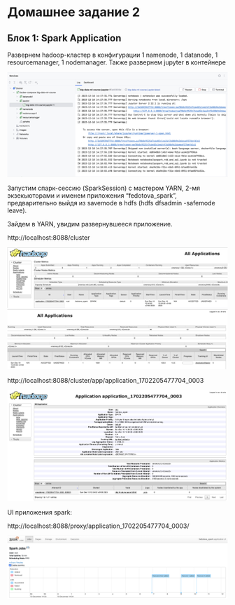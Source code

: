 # Домашнее задание 2

## Блок 1: Spark Application

Развернем hadoop-кластер в конфигурации 1 namenode, 1 datanode, 1 resourcemanager, 1 nodemanager. Также развернем jupyter в контейнере

<img src="block-1/screenshots/1-hadoop-cluster.png">

Запустим спарк-сессию (SparkSession) с мастером YARN, 2-мя экзекьюторами и именем приложения “fedotova_spark”, предварительно выйдя из savemode в hdfs (hdfs dfsadmin -safemode leave).

Зайдем в YARN, увидим развернувшееся приложение.

http://localhost:8088/cluster

<img src="block-1/screenshots/2-yarn-app-1.png">

<img src="block-1/screenshots/2-yarn-app-2.png">

http://localhost:8088/cluster/app/application_1702205477704_0003

<img src="block-1/screenshots/2-yarn-app-3.png">

UI приложения spark:

http://localhost:8088/proxy/application_1702205477704_0003/

<img src="block-1/screenshots/3-ui-app-spark.png">

